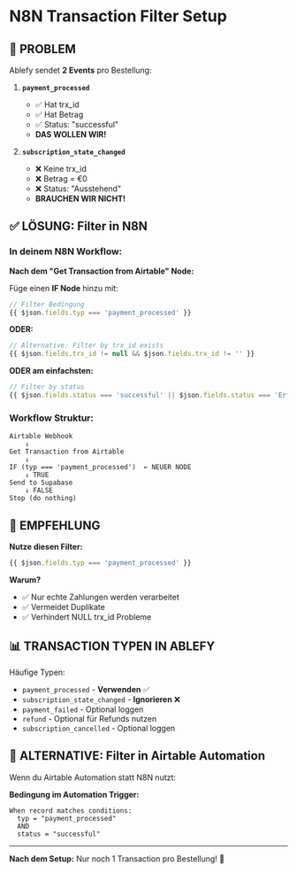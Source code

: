 # N8N Transaction Filter Setup

## 🎯 PROBLEM

Ablefy sendet **2 Events** pro Bestellung:

1. **`payment_processed`** 
   - ✅ Hat trx_id
   - ✅ Hat Betrag
   - ✅ Status: "successful"
   - **DAS WOLLEN WIR!**

2. **`subscription_state_changed`**
   - ❌ Keine trx_id
   - ❌ Betrag = €0
   - ❌ Status: "Ausstehend"
   - **BRAUCHEN WIR NICHT!**

## ✅ LÖSUNG: Filter in N8N

### In deinem N8N Workflow:

**Nach dem "Get Transaction from Airtable" Node:**

Füge einen **IF Node** hinzu mit:

```javascript
// Filter Bedingung
{{ $json.fields.typ === 'payment_processed' }}
```

**ODER:**

```javascript
// Alternative: Filter by trx_id exists
{{ $json.fields.trx_id != null && $json.fields.trx_id != '' }}
```

**ODER am einfachsten:**

```javascript
// Filter by status
{{ $json.fields.status === 'successful' || $json.fields.status === 'Erfolgreich' }}
```

### Workflow Struktur:

```
Airtable Webhook
    ↓
Get Transaction from Airtable
    ↓
IF (typ === 'payment_processed')  ← NEUER NODE
    ↓ TRUE
Send to Supabase
    ↓ FALSE
Stop (do nothing)
```

## 🎯 EMPFEHLUNG

**Nutze diesen Filter:**

```javascript
{{ $json.fields.typ === 'payment_processed' }}
```

**Warum?**
- ✅ Nur echte Zahlungen werden verarbeitet
- ✅ Vermeidet Duplikate
- ✅ Verhindert NULL trx_id Probleme

## 📊 TRANSACTION TYPEN IN ABLEFY

Häufige Typen:
- `payment_processed` - **Verwenden** ✅
- `subscription_state_changed` - **Ignorieren** ❌
- `payment_failed` - Optional loggen
- `refund` - Optional für Refunds nutzen
- `subscription_cancelled` - Optional loggen

## 🔧 ALTERNATIVE: Filter in Airtable Automation

Wenn du Airtable Automation statt N8N nutzt:

**Bedingung im Automation Trigger:**
```
When record matches conditions:
  typ = "payment_processed"
  AND
  status = "successful"
```

---

**Nach dem Setup:** Nur noch 1 Transaction pro Bestellung! 🎉
